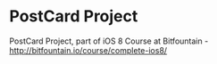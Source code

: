 PostCard Project
========

PostCard Project, part of iOS 8 Course at Bitfountain - http://bitfountain.io/course/complete-ios8/
